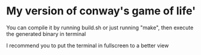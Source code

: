 <h1>My version of conway's game of life'</h2>

<p> You can compile it by running build.sh or just running "make", then execute the generated binary in terminal</p>

<p>I recommend you to put the terminal in fullscreen to a better view </p>
